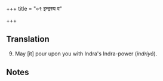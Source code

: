 +++
title = "०९ इन्द्रस्य व"

+++
## Translation
9. May \[it\] pour upon you with Indra's Indra-power (*indriyá*).

## Notes

